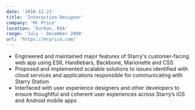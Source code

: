 ```yaml
---
date: '2016-12-21'
title: 'Interaction Designer'
company: 'Mr Price'
location: 'Durban, RSA'
range: 'July - December 2008'
url: 'https://mrprice.com/'
---
```


- Engineered and maintained major features of Starry's customer-facing web app using ES6, Handlebars, Backbone, Marionette and CSS
- Proposed and implemented scalable solutions to issues identified with cloud services and applications responsible for communicating with Starry Station
- Interfaced with user experience designers and other developers to ensure thoughtful and coherent user experiences across Starry’s iOS and Android mobile apps
